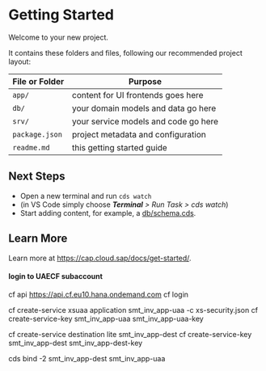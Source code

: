 # Getting Started

Welcome to your new project.

It contains these folders and files, following our recommended project layout:

File or Folder | Purpose
---------|----------
`app/` | content for UI frontends goes here
`db/` | your domain models and data go here
`srv/` | your service models and code go here
`package.json` | project metadata and configuration
`readme.md` | this getting started guide


## Next Steps

- Open a new terminal and run `cds watch`
- (in VS Code simply choose _**Terminal** > Run Task > cds watch_)
- Start adding content, for example, a [db/schema.cds](db/schema.cds).


## Learn More

Learn more at https://cap.cloud.sap/docs/get-started/.

#### login to UAECF subaccount 
cf api https://api.cf.eu10.hana.ondemand.com
cf login 

cf create-service xsuaa application smt_inv_app-uaa -c xs-security.json
cf create-service-key smt_inv_app-uaa smt_inv_app-uaa-key

cf create-service destination lite smt_inv_app-dest
cf create-service-key smt_inv_app-dest smt_inv_app-dest-key

cds bind -2 smt_inv_app-dest smt_inv_app-uaa


